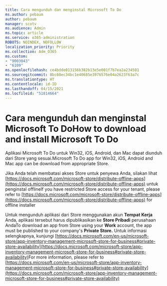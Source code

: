 ```yaml
---
title: Cara mengunduh dan menginstal Microsoft To Do
ms.author: pebaum
author: pebaum
manager: scotv
ms.audience: Admin
ms.topic: article
ms.service: o365-administration
ROBOTS: NOINDEX, NOFOLLOW
localization_priority: Priority
ms.collection: Adm_O365
ms.custom:
- "9003043"
- "6109"
ms.openlocfilehash: ce4bdde013156b382b13e5e001f7b7ea2a234501
ms.sourcegitcommit: 8bc60ec34bc1e40685e3976576e04a2623f63a7c
ms.translationtype: HT
ms.contentlocale: id-ID
ms.lasthandoff: 04/15/2021
ms.locfileid: "51814664"
---
```

# <a name="how-to-download-and-install-microsoft-to-do"></a><span data-ttu-id="e120b-102">Cara mengunduh dan menginstal Microsoft To Do</span><span class="sxs-lookup"><span data-stu-id="e120b-102">How to download and install Microsoft To Do</span></span>

<span data-ttu-id="e120b-103">Aplikasi Microsoft To Do untuk Win32, iOS, Android, dan Mac dapat diunduh dari Store yang sesuai.</span><span class="sxs-lookup"><span data-stu-id="e120b-103">Microsoft To Do app for Win32, iOS, Android and Mac app can be download from appropriate Store.</span></span>

<span data-ttu-id="e120b-104">Jika Anda telah membatasi akses Store untuk penyewa Anda, silakan lihat [https://docs.microsoft.com/microsoft-store/distribute-offline-apps](https://docs.microsoft.com/microsoft-store/distribute-offline-apps) untuk penginstal offline</span><span class="sxs-lookup"><span data-stu-id="e120b-104">If you have restricted Store access for your tenant, please refer to [https://docs.microsoft.com/microsoft-store/distribute-offline-apps](https://docs.microsoft.com/microsoft-store/distribute-offline-apps) for offline installer</span></span>

<span data-ttu-id="e120b-105">Untuk mengunduh aplikasi dari Store menggunakan akun **Tempat Kerja** Anda, aplikasi tersebut harus dipublikasikan ke **Store Pribadi** perusahaan Anda</span><span class="sxs-lookup"><span data-stu-id="e120b-105">To download an app from Store using your **Work** account, the app must be published to your company's **Private Store.**</span></span> <span data-ttu-id="e120b-106">Untuk informasi selengkapnya, kunjungi [https://docs.microsoft.com/en-us/microsoft-store/app-inventory-management-microsoft-store-for-business#private-store-availability](https://docs.microsoft.com/microsoft-store/app-inventory-management-microsoft-store-for-business#private-store-availability)</span><span class="sxs-lookup"><span data-stu-id="e120b-106">For more information, please refer to [https://docs.microsoft.com/en-us/microsoft-store/app-inventory-management-microsoft-store-for-business#private-store-availability](https://docs.microsoft.com/microsoft-store/app-inventory-management-microsoft-store-for-business#private-store-availability)</span></span>